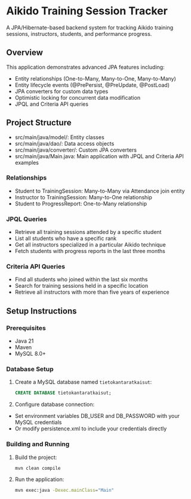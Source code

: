 # Aikido Training Session Tracker

A JPA/Hibernate-based backend system for tracking Aikido training sessions, instructors, students, and performance progress.

## Overview

This application demonstrates advanced JPA features including:

-   Entity relationships (One-to-Many, Many-to-One, Many-to-Many)
-   Entity lifecycle events (@PrePersist, @PreUpdate, @PostLoad)
-   JPA converters for custom data types
-   Optimistic locking for concurrent data modification
-   JPQL and Criteria API queries

## Project Structure

-   src/main/java/model/: Entity classes
-   src/main/java/dao/: Data access objects
-   src/main/java/converter/: Custom JPA converters
-   src/main/java/Main.java: Main application with JPQL and Criteria API examples

### Relationships

-   Student to TrainingSession: Many-to-Many via Attendance join entity
-   Instructor to TrainingSession: Many-to-One relationship
-   Student to ProgressReport: One-to-Many relationship

### JPQL Queries

-   Retrieve all training sessions attended by a specific student
-   List all students who have a specific rank
-   Get all instructors specialized in a particular Aikido technique
-   Fetch students with progress reports in the last three months

### Criteria API Queries

-   Find all students who joined within the last six months
-   Search for training sessions held in a specific location
-   Retrieve all instructors with more than five years of experience

## Setup Instructions

### Prerequisites

-   Java 21
-   Maven
-   MySQL 8.0+

### Database Setup

1. Create a MySQL database named `tietokantaratkaisut`:

    ```sql
    CREATE DATABASE tietokantaratkaisut;
    ```

2. Configure database connection:

-   Set environment variables DB_USER and DB_PASSWORD with your MySQL credentials
-   Or modify persistence.xml to include your credentials directly

### Building and Running

1. Build the project:

    ```bash
    mvn clean compile
    ```

2. Run the application:

    ```bash
    mvn exec:java -Dexec.mainClass="Main"
    ```
